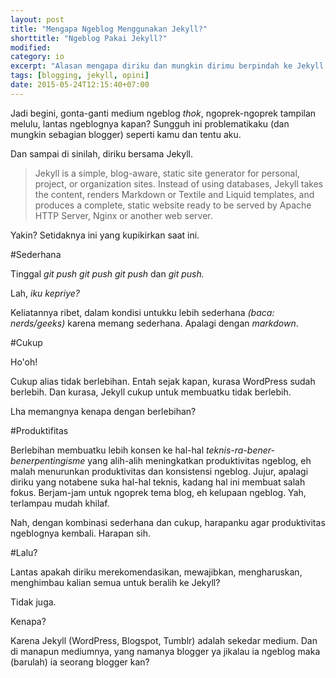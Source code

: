 ```yaml
---
layout: post
title: "Mengapa Ngeblog Menggunakan Jekyll?"
shorttitle: "Ngeblog Pakai Jekyll?"
modified:
category: io
excerpt: "Alasan mengapa diriku dan mungkin dirimu berpindah ke Jekyll."
tags: [blogging, jekyll, opini]
date: 2015-05-24T12:15:40+07:00
---
```


Jadi begini, gonta-ganti medium ngeblog *thok*, ngoprek-ngoprek tampilan melulu, lantas ngeblognya kapan? Sungguh ini problematikaku (dan mungkin sebagian blogger) seperti kamu dan tentu aku.

Dan sampai di sinilah, diriku bersama Jekyll.

> Jekyll is a simple, blog-aware, static site generator for personal, project, or organization sites. Instead of using databases, Jekyll takes the content, renders Markdown or Textile and Liquid templates, and produces a complete, static website ready to be served by Apache HTTP Server, Nginx or another web server.

Yakin? Setidaknya ini yang kupikirkan saat ini.

#Sederhana

Tinggal *git push git push git push* dan *git push.*

Lah, *iku kepriye?*

Keliatannya ribet, dalam kondisi untukku lebih sederhana *(baca: nerds/geeks)* karena memang sederhana. Apalagi dengan *markdown*.

#Cukup

Ho'oh!

Cukup alias tidak berlebihan. Entah sejak kapan, kurasa WordPress sudah berlebih. Dan kurasa, Jekyll cukup untuk membuatku tidak berlebih.

Lha memangnya kenapa dengan berlebihan?

#Produktifitas

Berlebihan membuatku lebih konsen ke hal-hal *teknis-ra-bener-benerpentingisme* yang alih-alih meningkatkan produktivitas ngeblog, eh malah menurunkan produktivitas dan konsistensi ngeblog. Jujur, apalagi diriku yang notabene suka hal-hal teknis, kadang hal ini membuat salah fokus. Berjam-jam untuk ngoprek tema blog, eh kelupaan ngeblog. Yah, terlampau mudah khilaf.

Nah, dengan kombinasi sederhana dan cukup, harapanku agar produktivitas ngeblognya kembali. Harapan sih.

#Lalu?

Lantas apakah diriku merekomendasikan, mewajibkan, mengharuskan, menghimbau kalian semua untuk beralih ke Jekyll?

Tidak juga.

Kenapa?

Karena Jekyll (WordPress, Blogspot, Tumblr) adalah sekedar medium. Dan di manapun mediumnya, yang namanya blogger ya jikalau ia ngeblog maka (barulah) ia seorang blogger kan?